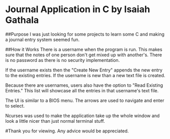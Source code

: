 # Journal Application in C by Isaiah Gathala
 
##Purpose
I was just looking for some projects to learn some C and making a journal entry system seemed fun.

##How it Works
There is a username when the program is run. This makes sure that the notes of one person don't get mixed up with another's. There is no password as there is no security implementation.

If the username exists then the "Create New Entry" appends the new entry to the existing entries. If the username is new than a new text file is created. 

Because there are usernames, users also have the option to "Read Existing Entries." This list will showcase all the entries in that username's text file. 

The UI is similar to a BIOS menu. The arrows are used to navigate and enter to select. 

Ncurses was used to make the application take up the whole window and look a little nicer than just normal terminal stuff.

#Thank you for viewing. Any advice would be appreciated.

